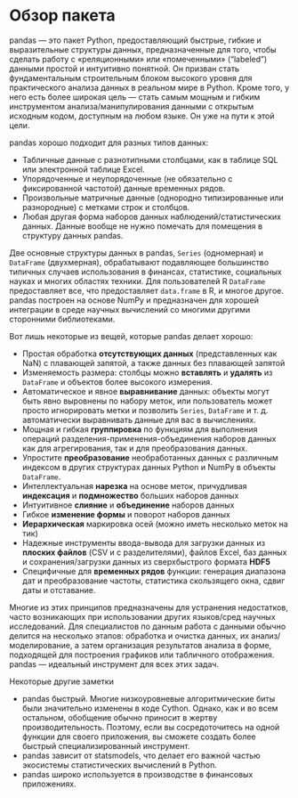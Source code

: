 # Обзор пакета
pandas — это пакет Python, предоставляющий быстрые, гибкие и выразительные структуры данных, предназначенные для того, 
чтобы сделать работу с «реляционными» или «помеченными» (“labeled”) данными простой и интуитивно понятной. 
Он призван стать фундаментальным строительным блоком высокого уровня для практического анализа данных в реальном мире в Python. 
Кроме того, у него есть более широкая цель — стать самым мощным и гибким инструментом анализа/манипулирования данными с открытым исходным кодом, доступным на любом языке. Он уже на пути к этой цели.

pandas хорошо подходит для разных типов данных:

* Табличные данные с разнотипными столбцами, как в таблице SQL или электронной таблице Excel.
* Упорядоченные и неупорядоченные (не обязательно с фиксированной частотой) данные временных рядов.
* Произвольные матричные данные (однородно типизированные или разнородные) с метками строк и столбцов.
* Любая другая форма наборов данных наблюдений/статистических данных. Данные вообще не нужно помечать для помещения в структуру данных pandas.

Две основные структуры данных в pandas, `Series` (одномерная) и `DataFrame` (двухмерная), обрабатывают подавляющее большинство типичных случаев использования в финансах, статистике, социальных науках и многих областях техники. Для пользователей R `DataFrame` предоставляет все, что предоставляет `data.frame` в R, и многое другое. pandas построен на основе NumPy и предназначен для хорошей интеграции в среде научных вычислений со многими другими сторонними библиотеками.

Вот лишь некоторые из вещей, которые pandas делает хорошо:

* Простая обработка **отсутствующих данных** (представленных как NaN) с плавающей запятой, а также данных без плавающей запятой
* Изменяемость размера: столбцы можно **вставлять** и **удалять** из `DataFrame` и объектов более высокого измерения.
* Автоматическое и явное **выравнивание** данных: объекты могут быть явно выровнены по набору меток, или пользователь может просто игнорировать метки и позволить `Series`, `DataFrame` и т. д. автоматически выравнивать данные для вас в вычислениях.
* Мощная и гибкая **группировка** по функциям для выполнения операций разделения-применения-объединения наборов данных как для агрегирования, так и для преобразования данных.
* Упростите **преобразование** необработанных данных с различным индексом в других структурах данных Python и NumPy в объекты `DataFrame`.
* Интеллектуальная **нарезка** на основе меток, причудливая **индексация** и **подмножество** больших наборов данных
* Интуитивное **слияние** и **объединение** наборов данных
* Гибкое **изменение формы** и поворот наборов данных
* **Иерархическая** маркировка осей (можно иметь несколько меток на тик)
* Надежные инструменты ввода-вывода для загрузки данных из **плоских файлов** (CSV и с разделителями), файлов Excel, баз данных и сохранения/загрузки данных из сверхбыстрого формата **HDF5**
* Специфичные для **временных рядов** функции: генерация диапазона дат и преобразование частоты, статистика скользящего окна, сдвиг даты и отставание.

Многие из этих принципов предназначены для устранения недостатков, часто возникающих при использовании других языков/сред научных исследований. Для специалистов по данным работа с данными обычно делится на несколько этапов: обработка и очистка данных, их анализ/моделирование, а затем организация результатов анализа в форме, подходящей для построения графиков или табличного отображения. pandas — идеальный инструмент для всех этих задач.

Некоторые другие заметки

* pandas быстрый. Многие низкоуровневые алгоритмические биты были значительно изменены в коде Cython. Однако, как и во всем остальном, обобщение обычно приносит в жертву производительность. Поэтому, если вы сосредоточитесь на одной функции для своего приложения, вы сможете создать более быстрый специализированный инструмент.
* pandas зависит от statsmodels, что делает его важной частью экосистемы статистических вычислений в Python.
* pandas широко используется в производстве в финансовых приложениях.
